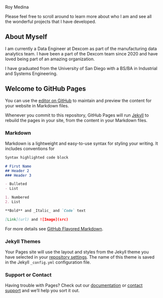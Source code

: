 Roy Medina

Please feel free to scroll around to learn more about who I am and see all the wonderful projects that I have developed. 



##  About Myself  ##

I am currently a Data Engineer at Dexcom as part of the manufacturing data analytics team. I have been a part of the Dexcom team since 2020 and have loved being part of an amazing organization. 

I have graduated from the University of San Diego with a BS/BA in Industrial and Systems Engineering. 





## Welcome to GitHub Pages

You can use the [editor on GitHub](https://github.com/roy-medina/roy-medina.github.io/edit/main/README.md) to maintain and preview the content for your website in Markdown files.

Whenever you commit to this repository, GitHub Pages will run [Jekyll](https://jekyllrb.com/) to rebuild the pages in your site, from the content in your Markdown files.

### Markdown

Markdown is a lightweight and easy-to-use syntax for styling your writing. It includes conventions for

```markdown
Syntax highlighted code block

# First Name
## Header 2
### Header 3

- Bulleted
- List

1. Numbered
2. List

**Bold** and _Italic_ and `Code` text

[Link](url) and ![Image](src)
```

For more details see [GitHub Flavored Markdown](https://guides.github.com/features/mastering-markdown/).

### Jekyll Themes

Your Pages site will use the layout and styles from the Jekyll theme you have selected in your [repository settings](https://github.com/roy-medina/roy-medina.github.io/settings/pages). The name of this theme is saved in the Jekyll `_config.yml` configuration file.

### Support or Contact

Having trouble with Pages? Check out our [documentation](https://docs.github.com/categories/github-pages-basics/) or [contact support](https://support.github.com/contact) and we’ll help you sort it out.
